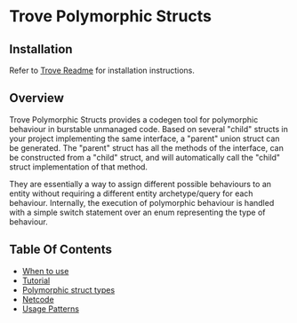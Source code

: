 
# Trove Polymorphic Structs


## Installation

Refer to [Trove Readme](https://github.com/PhilSA/Trove/blob/main/README.md#installing-the-packages) for installation instructions.


## Overview

Trove Polymorphic Structs provides a codegen tool for polymorphic behaviour in burstable unmanaged code. Based on several "child" structs in your project implementing the same interface, a "parent" union struct can be generated. The "parent" struct has all the methods of the interface, can be constructed from a "child" struct, and will automatically call the "child" struct implementation of that method.

They are essentially a way to assign different possible behaviours to an entity without requiring a different entity archetype/query for each behaviour. Internally, the execution of polymorphic behaviour is handled with a simple switch statement over an enum representing the type of behaviour.


## Table Of Contents

* [When to use](./Documentation~/when-to-use.md)
* [Tutorial](./Documentation~/tutorial.md)
* [Polymorphic struct types](./Documentation~/poly-struct-types.md)
* [Netcode](./Documentation~/netcode.md)
* [Usage Patterns](./Documentation~/patterns.md)